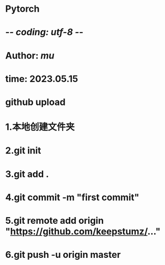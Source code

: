 # Pytorch

# -*- coding: utf-8 -*-
# Author: _mu_
# time: 2023.05.15


# github upload

# 1.本地创建文件夹
# 2.git init
# 3.git add .
# 4.git commit -m "first commit"
# 5.git remote add origin "https://github.com/keepstumz/..."
# 6.git push -u origin master

